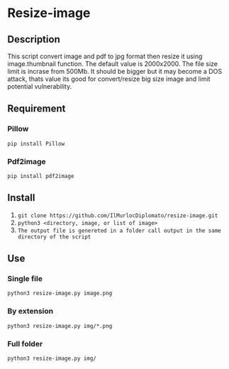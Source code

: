 # Resize-image


## Description

This script convert image and pdf to jpg format then resize it using image.thumbnail function.
The default value is 2000x2000.
The file size limit is incrase from 500Mb. It should be bigger but it may become a DOS attack, thats value its good for convert/resize big size image and limit potential vulnerability.

## Requirement

### Pillow 
```pip install Pillow ```
### Pdf2image
```pip install pdf2image ```

## Install

1. ```git clone https://github.com/IlMurlocDiplomato/resize-image.git```
2. ```python3 <directory, image, or list of image>```
3. ```The output file is genereted in a folder call output in the same directory of the script```
## Use

### Single file 
```python3 resize-image.py image.png ``` 
### By extension
```python3 resize-image.py img/*.png ```
### Full folder
```python3 resize-image.py img/ ```
